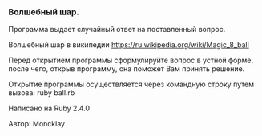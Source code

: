 ### Волшебный шар.

Программа выдает случайный ответ на поставленный вопрос.

Волшебный шар в википедии <https://ru.wikipedia.org/wiki/Magic_8_ball>

Перед открытием программы сформулируйте вопрос в устной форме,
после чего, открыв программу, она поможет Вам принять решение.

Открытие программы осуществляется через командную строку путем вызова: 
   ruby ball.rb

Написано на Ruby 2.4.0

Автор: Moncklay
